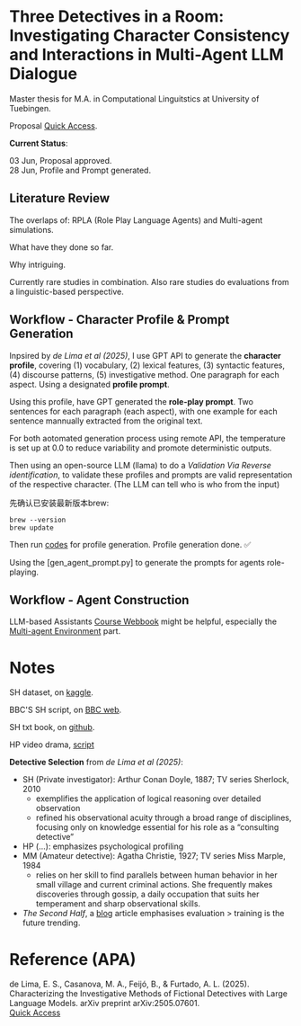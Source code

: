 
# Three Detectives in a Room: <br> Investigating Character Consistency and Interactions in Multi-Agent LLM Dialogue

Master thesis for M.A. in Computational Linguitstics at University of Tuebingen.

Proposal [Quick Access](https://github.com/devychen/Thesis_CL/blob/main/Proposal_0601.md).

**Current Status**:

03 Jun, Proposal approved.<br>
28 Jun, Profile and Prompt generated.


## Literature Review

The overlaps of: RPLA (Role Play Language Agents) and Multi-agent simulations.

What have they done so far. 

Why intriguing.

Currently rare studies in combination. Also rare studies do evaluations from a linguistic-based perspective.

## Workflow - Character Profile & Prompt Generation

Inpsired by _de Lima et al (2025)_, I use GPT API to generate the **character profile**, covering (1) vocabulary, (2) lexical features, (3) syntactic features, (4) discourse patterns, (5) investigative method. One paragraph for each aspect. Using a designated **profile prompt**.

Using this profile, have GPT generated the **role-play prompt**. Two sentences for each paragraph (each aspect), with one example for each sentence mannually extracted from the original text. 

For both aotomated generation process using remote API, the temperature  is set up at 0.0 to reduce variability and promote deterministic outputs. 

Then using an open-source LLM (llama) to do a _Validation Via Reverse identification_, to validate these profiles and prompts are valid representation of the respective character. (The LLM can tell who is who from the input)


先确认已安装最新版本brew:
```
brew --version
brew update
```
Then run [codes](https://github.com/devychen/Thesis_CL/blob/main/prompts/profile_prompts_template.yaml) for profile generation. Profile generation done. ✅

Using the [gen_agent_prompt.py] to generate the prompts for agents role-playing.





## Workflow - Agent Construction

LLM-based Assistants [Course Webbook](https://maxschmaltz.github.io/Course-LLM-based-Assistants/) might be helpful, especially the [Multi-agent Environment](https://maxschmaltz.github.io/Course-LLM-based-Assistants/sessions/block2_core_topics/pt1_business/2705/2705.html) part.







# Notes

SH dataset, on [kaggle](https://www.kaggle.com/datasets/bharatkumar0925/sherlock-holmes-collection).

BBC'S SH script, on [BBC web](https://www.bbc.co.uk/writers/scripts/tv-drama/sherlock/).

SH txt book, on [github](https://github.com/lucko515/rnn-sherlock-holmes-book/blob/master/datasets/holmes.txt).

HP video drama, [script](https://www.otrr.org/FILES/Scripts_pdf/Hercule%20Poirot/Hercule%20Poirot%2045-02-22%20Case%20of%20Careless%20Client.pdf)

**Detective Selection** from *de Lima et al (2025)*:
- SH (Private investigator): Arthur Conan Doyle, 1887; TV series Sherlock, 2010
    - exemplifies the application of logical reasoning over detailed observation 
    - refined his observational acuity through a broad range of disciplines, focusing only on knowledge essential for his role as a “consulting detective” 
- HP (...): emphasizes psychological profiling
- MM (Amateur detective): Agatha Christie, 1927; TV series Miss Marple, 1984
    - relies on her skill to find parallels between human behavior in her small village and current criminal actions. She frequently makes discoveries through gossip, a daily occupation that suits her temperament and sharp observational skills.
- *The Second Half*, a [blog](https://ysymyth.github.io/The-Second-Half/) article emphasises evaluation > training is the future trending.


# Reference (APA)

de Lima, E. S., Casanova, M. A., Feijó, B., & Furtado, A. L. (2025). Characterizing the Investigative Methods of Fictional Detectives with Large Language Models. arXiv preprint arXiv:2505.07601.  
[Quick Access](https://arxiv.org/abs/2505.07601)
